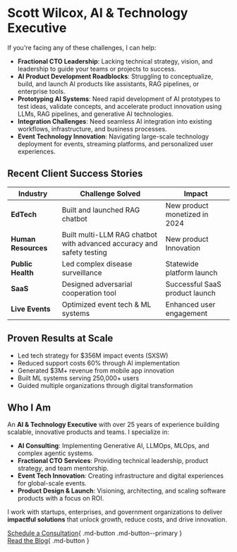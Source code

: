 # Scott Wilcox, AI & Technology Executive

If you're facing any of these challenges, I can help:

- **Fractional CTO Leadership**: Lacking technical strategy, vision, and leadership to guide your teams or projects to success.  
- **AI Product Development Roadblocks**: Struggling to conceptualize, build, and launch AI products like assistants, RAG pipelines, or enterprise tools.  
- **Prototyping AI Systems**: Need rapid development of AI prototypes to test ideas, validate concepts, and accelerate product innovation using LLMs, RAG pipelines, and generative AI technologies.
- **Integration Challenges**: Need seamless AI integration into existing workflows, infrastructure, and business processes.  
- **Event Technology Innovation**: Navigating large-scale technology deployment for events, streaming platforms, and personalized user experiences.

## Recent Client Success Stories

| Industry         | Challenge Solved                     | Impact                         |
|------------------|--------------------------------------|--------------------------------|
| **EdTech**       | Built and launched RAG chatbot       | New product monetized in 2024  |
| **Human Resources** | Built multi-LLM RAG chatbot with advanced accuracy and safety testing | New product Innovation   |
| **Public Health**| Led complex disease surveillance     | Statewide platform launch      |
| **SaaS**         | Designed adversarial cooperation tool| Successful SaaS product launch |
| **Live Events**  | Optimized event tech & ML systems    | Enhanced user engagement       |


## Proven Results at Scale
- Led tech strategy for $356M impact events (SXSW)
- Reduced support costs 60% through AI implementation
- Generated $3M+ revenue from mobile app innovation
- Built ML systems serving 250,000+ users
- Guided multiple organizations through digital transformation


## Who I Am

An **AI & Technology Executive** with over 25 years of experience building scalable, innovative products and teams. I specialize in:

- **AI Consulting**: Implementing Generative AI, LLMOps, MLOps, and complex agentic systems.  
- **Fractional CTO Services**: Providing technical leadership, product strategy, and team mentorship.  
- **Event Tech Innovation**: Creating infrastructure and digital experiences for global-scale events.  
- **Product Design & Launch**: Visioning, architecting, and scaling software products with a focus on ROI.

I work with startups, enterprises, and government organizations to deliver **impactful solutions** that unlock growth, reduce costs, and drive innovation.

[Schedule a Consultation](https://cal.com/scott-wilcox/consultation){ .md-button .md-button--primary }  
[Read the Blog](./blog/index.md){ .md-button }